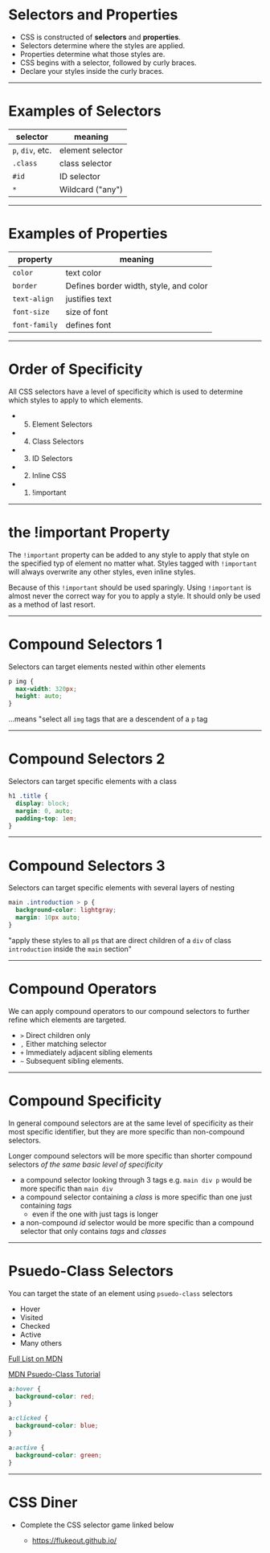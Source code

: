 # Selectors and Properties

  * CSS is constructed of **selectors** and **properties**.
  * Selectors determine where the styles are applied.
  * Properties determine what those styles are.
  * CSS begins with a selector, followed by curly braces.
  * Declare your styles inside the curly braces.

---

# Examples of Selectors

| selector         | meaning          |
|------------------|------------------|
| `p`, `div`, etc. | element selector |
| `.class`         | class selector   |
| `#id`            | ID selector      |
| `*`              | Wildcard ("any") |

---

# Examples of Properties

| property      | meaning                                |
|---------------|----------------------------------------|
| `color`       | text color                             |
| `border`      | Defines border width, style, and color |
| `text-align`  | justifies text                         |
| `font-size`   | size of font                           |
| `font-family` | defines font                           |

---

# Order of Specificity

All CSS selectors have a level of specificity which is used to determine which styles to apply to which elements.

* 5. Element Selectors
* 4. Class Selectors
* 3. ID Selectors
* 2. Inline CSS
* 1. !important

---

# the !important Property

The `!important` property can be added to any style to apply that style on the specified typ of element no matter what. Styles tagged with `!important` will always overwrite any other styles, even inline styles.

Because of this `!important` should be used sparingly.  Using `!important` is almost never the correct way for you to apply a style. It should only be used as a method of last resort.

---

# Compound Selectors 1

Selectors can target elements nested within other elements

```css
p img {
  max-width: 320px;
  height: auto;
}
```

...means "select all `img` tags that are a descendent of a `p` tag

---

# Compound Selectors 2

Selectors can target specific elements with a class

```css
h1 .title {
  display: block;
  margin: 0, auto;
  padding-top: 1em;
}
```

---

# Compound Selectors 3

Selectors can target specific elements with several layers of nesting

```css
main .introduction > p {
  background-color: lightgray;
  margin: 10px auto;
}
```

"apply these styles to all `p`s that are direct children of a `div` of class `introduction` inside the `main` section"

---

# Compound Operators

We can apply compound operators to our compound selectors to further refine which elements are targeted.

* `>` Direct children only
* `,` Either matching selector
* `+` Immediately adjacent sibling elements
* `~` Subsequent sibling elements.

---

# Compound Specificity

In general compound selectors are at the same level of specificity as their most specific identifier, but they are more specific than non-compound selectors.

Longer compound selectors will be more specific than shorter compound selectors *of the same basic level of specificity*

* a compound selector looking through 3 tags e.g. `main div p` would be more specific than `main div`
* a compound selector containing a *class* is more specific than one just containing *tags*
  * even if the one with just tags is longer
* a non-compound *id* selector would be more specific than a compound selector that only contains *tags* and *classes*

---

# Psuedo-Class Selectors

You can target the state of an element using `psuedo-class` selectors

  * Hover
  * Visited
  * Checked
  * Active
  * Many others

[Full List on MDN](https://developer.mozilla.org/en-US/docs/Web/CSS/Pseudo-classes "Full list of CSS psuedo-classes on Mozilla Developer Network")

[MDN Psuedo-Class Tutorial](https://developer.mozilla.org/en-US/docs/Learn/CSS/Introduction_to_CSS/Pseudo-classes_and_pseudo-elements "MDN Psuedo-Class Tutorial")

```css
a:hover {
  background-color: red;
}

a:clicked {
  background-color: blue;
}

a:active {
  background-color: green;
}
```

---

# CSS Diner

* Complete the CSS selector game linked below

  * https://flukeout.github.io/
